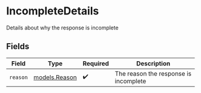 # IncompleteDetails

Details about why the response is incomplete


## Fields

| Field                                 | Type                                  | Required                              | Description                           |
| ------------------------------------- | ------------------------------------- | ------------------------------------- | ------------------------------------- |
| `reason`                              | [models.Reason](../models/reason.md)  | :heavy_check_mark:                    | The reason the response is incomplete |